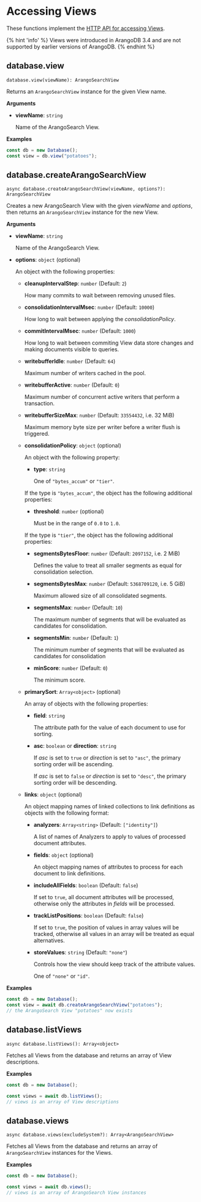 # Accessing Views

These functions implement the
[HTTP API for accessing Views](https://www.arangodb.com/docs/stable/http/views-arangosearch.html).

{% hint 'info' %}
Views were introduced in ArangoDB 3.4 and are not supported by earlier versions
of ArangoDB.
{% endhint %}

## database.view

`database.view(viewName): ArangoSearchView`

Returns an `ArangoSearchView` instance for the given View name.

**Arguments**

- **viewName**: `string`

  Name of the ArangoSearch View.

**Examples**

```js
const db = new Database();
const view = db.view("potatoes");
```

## database.createArangoSearchView

`async database.createArangoSearchView(viewName, options?): ArangoSearchView`

Creates a new ArangoSearch View with the given _viewName_ and _options_, then
returns an `ArangoSearchView` instance for the new View.

**Arguments**

- **viewName**: `string`

  Name of the ArangoSearch View.

- **options**: `object` (optional)

  An object with the following properties:

  - **cleanupIntervalStep**: `number` (Default: `2`)

    How many commits to wait between removing unused files.

  - **consolidationIntervalMsec**: `number` (Default: `10000`)

    How long to wait between applying the _consolidationPolicy_.

  - **commitIntervalMsec**: `number` (Default: `1000`)

    How long to wait between commiting View data store changes and making
    documents visible to queries.

  - **writebufferIdle**: `number` (Default: `64`)

    Maximum number of writers cached in the pool.

  - **writebufferActive**: `number` (Default: `0`)

    Maximum number of concurrent active writers that perform a transaction.

  - **writebufferSizeMax**: `number` (Default: `33554432`, i.e. 32 MiB)

    Maximum memory byte size per writer before a writer flush is triggered.

  - **consolidationPolicy**: `object` (optional)

    An object with the following property:

    - **type**: `string`

      One of `"bytes_accum"` or `"tier"`.

    If the type is `"bytes_accum"`, the object has the following additional
    properties:

    - **threshold**: `number` (optional)

      Must be in the range of `0.0` to `1.0`.

    If the type is `"tier"`, the object has the following additional
    properties:

    - **segmentsBytesFloor**: `number` (Default: `2097152`, i.e. 2 MiB)

      Defines the value to treat all smaller segments as equal for consolidation selection.

    - **segmentsBytesMax**: `number` (Default: `5368709120`, i.e. 5 GiB)

      Maximum allowed size of all consolidated segments.

    - **segmentsMax**: `number` (Default: `10`)

      The maximum number of segments that will be evaluated as candidates for
      consolidation.

    - **segmentsMin**: `number` (Default: `1`)

      The minimum number of segments that will be evaluated as candidates for
      consolidation

    - **minScore**: `number` (Default: `0`)

      The minimum score.

  - **primarySort**: `Array<object>` (optional)

    An array of objects with the following properties:

    - **field**: `string`

      The attribute path for the value of each document to use for sorting.

    - **asc**: `boolean` or **direction**: `string`

      If _asc_ is set to `true` or _direction_ is set to `"asc"`,
      the primary sorting order will be ascending.

      If _asc_ is set to `false` or _direction_ is set to `"desc"`,
      the primary sorting order will be descending.

  - **links**: `object` (optional)

    An object mapping names of linked collections to link definitions as
    objects with the following format:

    - **analyzers**: `Array<string>` (Default: `["identity"]`)

      A list of names of Analyzers to apply to values of processed document
      attributes.

    - **fields**: `object` (optional)

      An object mapping names of attributes to process for each document to
      link definitions.

    - **includeAllFields**: `boolean` (Default: `false`)

      If set to `true`, all document attributes will be processed, otherwise
      only the attributes in _fields_ will be processed.

    - **trackListPositions**: `boolean` (Default: `false`)

      If set to `true`, the position of values in array values will be tracked,
      otherwise all values in an array will be treated as equal alternatives.

    - **storeValues**: `string` (Default: `"none"`)

      Controls how the view should keep track of the attribute values.

      One of `"none"` or `"id"`.

**Examples**

```js
const db = new Database();
const view = await db.createArangoSearchView("potatoes");
// the ArangoSearch View "potatoes" now exists
```

## database.listViews

`async database.listViews(): Array<object>`

Fetches all Views from the database and returns an array of View descriptions.

**Examples**

```js
const db = new Database();

const views = await db.listViews();
// views is an array of View descriptions
```

## database.views

`async database.views(excludeSystem?): Array<ArangoSearchView>`

Fetches all Views from the database and returns an array of
`ArangoSearchView` instances for the Views.

**Examples**

```js
const db = new Database();

const views = await db.views();
// views is an array of ArangoSearch View instances
```
